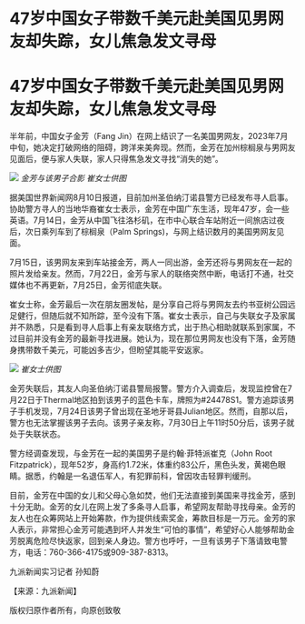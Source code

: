 # 47岁中国女子带数千美元赴美国见男网友却失踪，女儿焦急发文寻母

# 47岁中国女子带数千美元赴美国见男网友却失踪，女儿焦急发文寻母

半年前，中国女子金芳（Fang
Jin）在网上结识了一名美国男网友，2023年7月中旬，她决定打破网络的阻碍，跨洋来美奔现。然而，金芳在加州棕榈泉与男网友见面后，便与家人失联，家人只得焦急发文寻找“消失的她”。

![](https://inews.gtimg.com/om_bt/O1h_UGg2a5A5d1CFYVmlWofxDLlRWc6aMQpBsxesrjR7cAA/1000)
_金芳与该男子合影 崔女士供图_

据美国世界新闻网8月10日报道，目前加州圣伯纳汀诺县警方已经发布寻人启事。协助警方寻人的当地华裔崔女士表示，金芳在中国广东生活，现年47岁，会一些英语。7月14日，金芳从中国飞往洛杉矶，在市中心联合车站附近一间旅店过夜后，次日乘列车到了棕榈泉（Palm
Springs)，与网上结识数月的美国男网友见面。

7月15日，该男网友来到车站接金芳，两人一同出游，金芳还将与男网友在一起的照片发给亲友。然而，7月22日，金芳与家人的联络突然中断，电话打不通，社交媒体也不再更新，7月25日，金芳彻底失联。

崔女士称，金芳最后一次在朋友圈发帖，是分享自己将与男网友去约书亚树公园远足健行，但随后就不知所踪，至今没有下落。崔女士表示，自己与失联女子及家属并不熟悉，只是看到寻人启事上有亲友联络方式，出于热心相助就联系到家属，不过目前并没有金芳的最新寻找进展。她认为，现在那位男网友也没有下落，金芳随身携带数千美元，可能凶多吉少，但盼望其能平安返家。

![](https://inews.gtimg.com/om_bt/Oiq49_PtZlt6logbJFmwlWx1S5LLYfmXoBeJb-7WgD580AA/1000)
_崔女士供图_

金芳失联后，其友人向圣伯纳汀诺县警局报警。警方介入调查后，发现监控曾在7月22日于Thermal地区拍到该男子的蓝色卡车，牌照为#24478S1。警方追踪该男子手机发现，7月24日该男子曾出现在圣地牙哥县Julian地区。然而，自那以后，警方也无法掌握该男子去向。该男子亲友称，7月30日上午11时50分后，该男子就处于失联状态。

警方经调查发现，与金芳在一起的美国男子是约翰·菲特派崔克（John Root
Fitzpatrick），现年52岁，身高约1.72米，体重约83公斤，黑色头发，黄褐色眼睛。据悉，约翰是一名退伍军人，有犯罪前科，曾因攻击轻罪判缓刑。

目前，金芳在中国的女儿和父母心急如焚，他们无法直接到美国来寻找金芳，感到十分无助。金芳的女儿在网上发了多条寻人启事，希望网友帮助寻找母亲。金芳的友人也在众筹网站上开始筹款，作为提供线索奖金，筹款目标是一万元。金芳的家人表示，非常担心金芳可能遇到坏人并发生“可怕的事情”，希望好心人能够帮助金芳脱离危险尽快返家，回到亲人身边。警方也呼吁，一旦有该男子下落请致电警方，电话：760-366-4175或909-387-8313。

九派新闻实习记者 孙知蔚

【来源：九派新闻】

版权归原作者所有，向原创致敬

